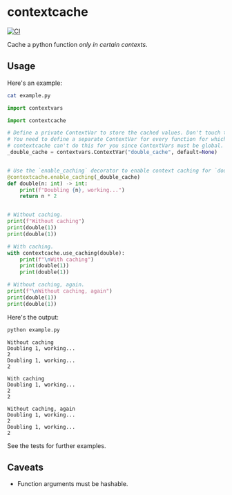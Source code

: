 # contextcache

[![CI](https://github.com/Peter554/contextcache/actions/workflows/ci.yml/badge.svg)](https://github.com/Peter554/contextcache/actions/workflows/ci.yml)

Cache a python function *only in certain contexts*.

## Usage

Here's an example:

```sh
cat example.py     
```
        
```py
import contextvars

import contextcache

# Define a private ContextVar to store the cached values. Don't touch this ContextVar!
# You need to define a separate ContextVar for every function for which you want to enable caching.
# contextcache can't do this for you since ContextVars must be global. Use `None` as the default.
_double_cache = contextvars.ContextVar("double_cache", default=None)


# Use the `enable_caching` decorator to enable context caching for `double`.
@contextcache.enable_caching(_double_cache)
def double(n: int) -> int:
    print(f"Doubling {n}, working...")
    return n * 2


# Without caching.
print(f"Without caching")
print(double(1))
print(double(1))

# With caching.
with contextcache.use_caching(double):
    print(f"\nWith caching")
    print(double(1))
    print(double(1))

# Without caching, again.
print(f"\nWithout caching, again")
print(double(1))
print(double(1))
```

Here's the output:

```sh
python example.py
```

```
Without caching
Doubling 1, working...
2
Doubling 1, working...
2

With caching
Doubling 1, working...
2
2

Without caching, again
Doubling 1, working...
2
Doubling 1, working...
2
```

See the tests for further examples.

## Caveats

* Function arguments must be hashable.